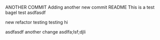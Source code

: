 ANOTHER COMMIT
Adding another new commit
README
This is a test
bagel test
asdfasdf


new refactor testing
testing
hi


asdfasdf
another change
asdlfa;lsf;djli
